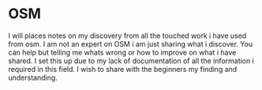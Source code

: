 # OSM
I will places notes on my discovery from all the touched work i have used from osm. I am not an expert on OSM i am just sharing what i discover. You can help but telling me whats wrong or how to improve on what i have shared. I set this up due to my lack of documentation of all the information i required in this field. I wish to share with the beginners my finding and understanding.
